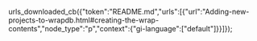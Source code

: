 urls_downloaded_cb({"token":"README.md","urls":[{"url":"Adding-new-projects-to-wrapdb.html#creating-the-wrap-contents","node_type":"p","context":{"gi-language":["default"]}}]});